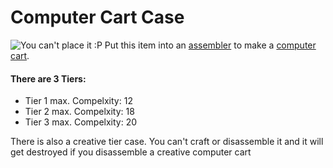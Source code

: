 # Computer Cart Case
![You can't place it :P](item:ocminecart:itemcomputercartcase@0)
Put this item into an [assembler](/%LANGUAGE%/block/assembler.md) to make a [computer cart](cart.md).

#### There are 3 Tiers:

- Tier 1 max. Compelxity: 12
- Tier 2 max. Compelxity: 18
- Tier 3 max. Compelxity: 20

There is also a creative tier case. You can't craft or disassemble it and it will get destroyed if you disassemble a creative computer cart  